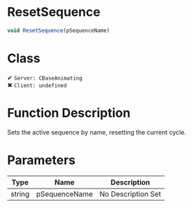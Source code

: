 # ResetSequence
```js	
void ResetSequence(pSequenceName)
```
# Class
✔ `Server: CBaseAnimating`  
✖ `Client: undefined`  

# Function Description
Sets the active sequence by name, resetting the current cycle.
# Parameters
Type|Name|Description
--|--|--
string|pSequenceName|No Description Set
